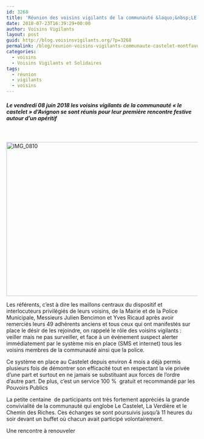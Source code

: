 ```yaml
---
id: 3268
title: 'Réunion des voisins vigilants de la communauté &laquo;&nbsp;LE CASTELET&nbsp;&raquo; d&rsquo;Avignon (84140)'
date: 2018-07-23T16:39:29+00:00
author: Voisins Vigilants
layout: post
guid: http://blog.voisinsvigilants.org/?p=3268
permalink: /blog/reunion-voisins-vigilants-communaute-castelet-montfavet/
categories:
  - voisins
  - Voisins Vigilants et Solidaires
tags:
  - réunion
  - vigilants
  - voisins
---
```

##### Le vendredi 08 juin 2018 les voisins vigilants de la communauté &laquo;&nbsp;le castelet&nbsp;&raquo; d&rsquo;Avignon se sont réunis pour leur première rencontre festive autour d&rsquo;un apéritif

&nbsp;

[<img class="aligncenter wp-image-3269 size-large" src="./../../images/2018/06/IMG_0810.jpg" alt="IMG_0810" width="640" height="404" />](./../../images/2018/06/IMG_0810.jpg)


Les référents, c&rsquo;est à dire les maillons centraux du dispositif et interlocuteurs privilégiés de leurs voisins, de la Mairie et de la Police Municipale, Messieurs Julien Bencimon et Yves Ricaud après avoir remerciés leurs 49 adhérents anciens et tous ceux qui ont manifestés sur place le désir de les rejoindre, on rappelé le rôle des voisins vigilants : veiller mais ne pas surveiller, et face à un événement suspect alerter immédiatement par le système mis en place (SMS et internet) tous les voisins membres de la communauté ainsi que la police.
<!--more-->
Ce système en place au Castelet depuis environ 4 mois a déjà permis plusieurs fois de démontrer son efficacité tout en respectant la vie privée d&rsquo;une part et surtout en ne jamais se substituant aux forces de l&rsquo;ordre d&rsquo;autre part. De plus, c&rsquo;est un service 100 %  gratuit et recommandé par les Pouvoirs Publics

La petite centaine  de participants ont très fortement appréciés la grande convivialité de la communauté qui englobe Le Castelet, La Verdière et le Chemin des Riches. Ces échanges se sont poursuivis jusqu&rsquo;à 11 heures du soir devant un buffet où chacun avait participé volontairement.

Une rencontre à renouveler

&nbsp;